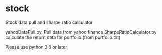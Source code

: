 # stock
Stock data pull and sharpe ratio calculator


yahooDataPull.py, Pull data from yahoo finance
SharpeRatioCalculator.py calculate the return data for portfolio (from portfolio.txt)

Please use python 3.6 or later

